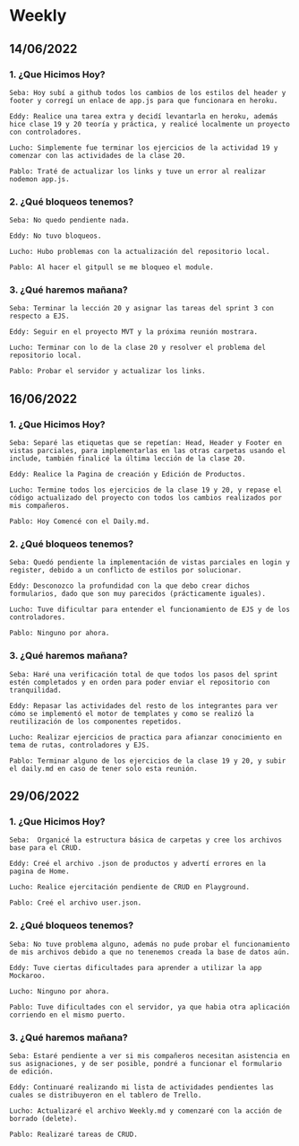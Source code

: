 # Weekly
## 14/06/2022
### 1. ¿Que Hicimos Hoy?
    Seba: Hoy subí a github todos los cambios de los estilos del header y footer y corregí un enlace de app.js para que funcionara en heroku.

    Eddy: Realice una tarea extra y decidí levantarla en heroku, además hice clase 19 y 20 teoría y práctica, y realicé localmente un proyecto con controladores.

    Lucho: Simplemente fue terminar los ejercicios de la actividad 19 y comenzar con las actividades de la clase 20.

    Pablo: Traté de actualizar los links y tuve un error al realizar nodemon app.js.

### 2.   ¿Qué bloqueos tenemos?
    Seba: No quedo pendiente nada.

    Eddy: No tuvo bloqueos.

    Lucho: Hubo problemas con la actualización del repositorio local.

    Pablo: Al hacer el gitpull se me bloqueo el module.

### 3. ¿Qué haremos mañana?     
    Seba: Terminar la lección 20 y asignar las tareas del sprint 3 con respecto a EJS.

    Eddy: Seguir en el proyecto MVT y la próxima reunión mostrara.

    Lucho: Terminar con lo de la clase 20 y resolver el problema del repositorio local.

    Pablo: Probar el servidor y actualizar los links.

## 16/06/2022
### 1. ¿Que Hicimos Hoy?

    Seba: Separé las etiquetas que se repetían: Head, Header y Footer en vistas parciales, para implementarlas en las otras carpetas usando el include, también finalicé la última lección de la clase 20.
    
    Eddy: Realice la Pagina de creación y Edición de Productos.
    
    Lucho: Termine todos los ejercicios de la clase 19 y 20, y repase el código actualizado del proyecto con todos los cambios realizados por mis compañeros.
    
    Pablo: Hoy Comencé con el Daily.md.

### 2.   ¿Qué bloqueos tenemos?
    Seba: Quedó pendiente la implementación de vistas parciales en login y register, debido a un conflicto de estilos por solucionar.

    Eddy: Desconozco la profundidad con la que debo crear dichos formularios, dado que son muy parecidos (prácticamente iguales).

    Lucho: Tuve dificultar para entender el funcionamiento de EJS y de los controladores.

    Pablo: Ninguno por ahora.

### 3. ¿Qué haremos mañana? 
    Seba: Haré una verificación total de que todos los pasos del sprint estén completados y en orden para poder enviar el repositorio con tranquilidad.

    Eddy: Repasar las actividades del resto de los integrantes para ver cómo se implementó el motor de templates y como se realizó la reutilización de los componentes repetidos. 

    Lucho: Realizar ejercicios de practica para afianzar conocimiento en tema de rutas, controladores y EJS.

    Pablo: Terminar alguno de los ejercicios de la clase 19 y 20, y subir el daily.md en caso de tener solo esta reunión.

## 29/06/2022
### 1. ¿Que Hicimos Hoy?

    Seba:  Organicé la estructura básica de carpetas y cree los archivos base para el CRUD.
    
    Eddy: Creé el archivo .json de productos y advertí errores en la pagina de Home.
    
    Lucho: Realice ejercitación pendiente de CRUD en Playground.
    
    Pablo: Creé el archivo user.json.   

### 2.   ¿Qué bloqueos tenemos?
    Seba: No tuve problema alguno, además no pude probar el funcionamiento de mis archivos debido a que no tenenemos creada la base de datos aún.

    Eddy: Tuve ciertas dificultades para aprender a utilizar la app Mockaroo.

    Lucho: Ninguno por ahora.

    Pablo: Tuve dificultades con el servidor, ya que habia otra aplicación corriendo en el mismo puerto.

### 3. ¿Qué haremos mañana? 
    Seba: Estaré pendiente a ver si mis compañeros necesitan asistencia en sus asignaciones, y de ser posible, pondré a funcionar el formulario de edición.

    Eddy: Continuaré realizando mi lista de actividades pendientes las cuales se distribuyeron en el tablero de Trello. 

    Lucho: Actualizaré el archivo Weekly.md y comenzaré con la acción de borrado (delete).

    Pablo: Realizaré tareas de CRUD.

